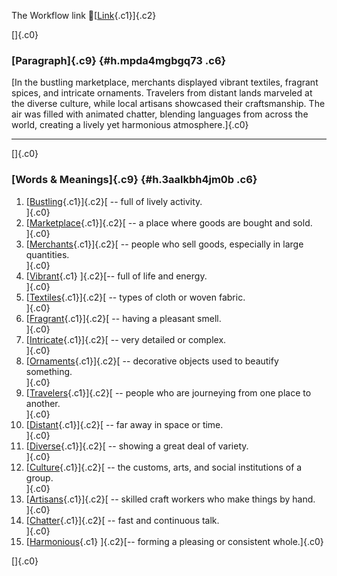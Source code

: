 The Workflow link
👏[[Link](https://www.google.com/url?q=http://www.google.com&sa=D&source=editors&ust=1756837043312885&usg=AOvVaw2LH3TK_rWv6qUSWNdMyym_){.c1}]{.c2}

[]{.c0}

### [Paragraph]{.c9} {#h.mpda4mgbgq73 .c6}

[In the bustling marketplace, merchants displayed vibrant textiles,
fragrant spices, and intricate ornaments. Travelers from distant lands
marveled at the diverse culture, while local artisans showcased their
craftsmanship. The air was filled with animated chatter, blending
languages from across the world, creating a lively yet harmonious
atmosphere.]{.c0}

------------------------------------------------------------------------

[]{.c0}

### [Words & Meanings]{.c9} {#h.3aalkbh4jm0b .c6}

1.  [[Bustling](https://www.google.com/url?q=http://www.google.com&sa=D&source=editors&ust=1756837043313821&usg=AOvVaw0B5PWpbcsEhS9mG2W_zqY6){.c1}]{.c2}[ --
    full of lively activity.\
    ]{.c0}
2.  [[Marketplace](https://www.google.com/url?q=http://www.google.com&sa=D&source=editors&ust=1756837043314112&usg=AOvVaw1cODebJhMhwKXubDmeuYUz){.c1}]{.c2}[ --
    a place where goods are bought and sold.\
    ]{.c0}
3.  [[Merchants](https://www.google.com/url?q=http://www.google.com&sa=D&source=editors&ust=1756837043314372&usg=AOvVaw01fF1yxQFKqsoeW3wJIEax){.c1}]{.c2}[ --
    people who sell goods, especially in large quantities.\
    ]{.c0}
4.  [[Vibrant](https://www.google.com/url?q=http://www.google.com&sa=D&source=editors&ust=1756837043314621&usg=AOvVaw3t9jNHiA6bCmN2jGjaAZ2C){.c1}
    ]{.c2}[-- full of life and energy.\
    ]{.c0}
5.  [[Textiles](https://www.google.com/url?q=http://www.google.com&sa=D&source=editors&ust=1756837043314723&usg=AOvVaw0vMxta0C-JW9W0NRr7BeMc){.c1}]{.c2}[ --
    types of cloth or woven fabric.\
    ]{.c0}
6.  [[Fragrant](https://www.google.com/url?q=http://www.google.com&sa=D&source=editors&ust=1756837043314836&usg=AOvVaw0FKr2lwTdRxeCWVujg2eHB){.c1}]{.c2}[ --
    having a pleasant smell.\
    ]{.c0}
7.  [[Intricate](https://www.google.com/url?q=http://www.google.com&sa=D&source=editors&ust=1756837043314938&usg=AOvVaw1AGN4P4NY_LGsbvAtI_VbA){.c1}]{.c2}[ --
    very detailed or complex.\
    ]{.c0}
8.  [[Ornaments](https://www.google.com/url?q=http://www.google.com&sa=D&source=editors&ust=1756837043315043&usg=AOvVaw0vF4kQ_C56mOSFJbeZ2Uo8){.c1}]{.c2}[ --
    decorative objects used to beautify something.\
    ]{.c0}
9.  [[Travelers](https://www.google.com/url?q=http://www.google.com&sa=D&source=editors&ust=1756837043315179&usg=AOvVaw3_RsK_VmhCNuLFF-LSLljg){.c1}]{.c2}[ --
    people who are journeying from one place to another.\
    ]{.c0}
10. [[Distant](https://www.google.com/url?q=http://www.google.com&sa=D&source=editors&ust=1756837043315308&usg=AOvVaw28S3-p2Ta7-9xGbiXF22fe){.c1}]{.c2}[ --
    far away in space or time.\
    ]{.c0}
11. [[Diverse](https://www.google.com/url?q=http://www.google.com&sa=D&source=editors&ust=1756837043315411&usg=AOvVaw3g-5_0FllwEnKYyCPiQNjO){.c1}]{.c2}[ --
    showing a great deal of variety.\
    ]{.c0}
12. [[Culture](https://www.google.com/url?q=http://www.google.com&sa=D&source=editors&ust=1756837043315518&usg=AOvVaw18nEy_30LdxdKpKtcygJ2u){.c1}]{.c2}[ --
    the customs, arts, and social institutions of a group.\
    ]{.c0}
13. [[Artisans](https://www.google.com/url?q=http://www.google.com&sa=D&source=editors&ust=1756837043315663&usg=AOvVaw1bqD6LO-Hm1WaUvzqQVQrh){.c1}]{.c2}[ --
    skilled craft workers who make things by hand.\
    ]{.c0}
14. [[Chatter](https://www.google.com/url?q=http://www.google.com&sa=D&source=editors&ust=1756837043315818&usg=AOvVaw1jeKMjsgg2w3NTjkSRRvd2){.c1}]{.c2}[ --
    fast and continuous talk.\
    ]{.c0}
15. [[Harmonious](https://www.google.com/url?q=http://www.google.com&sa=D&source=editors&ust=1756837043315932&usg=AOvVaw145Xk1-kvaP3HrHohaSRZY){.c1}
    ]{.c2}[-- forming a pleasing or consistent whole.]{.c0}

[]{.c0}
